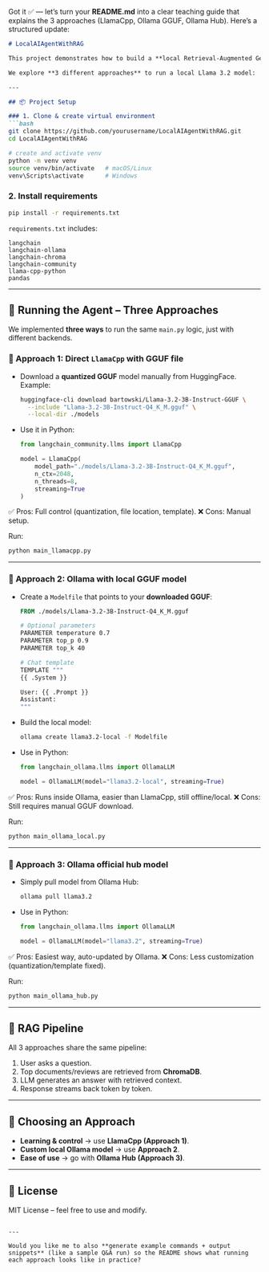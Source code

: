 Got it ✅ — let’s turn your **README.md** into a clear teaching guide that explains the 3 approaches (LlamaCpp, Ollama GGUF, Ollama Hub).
Here’s a structured update:

````markdown
# LocalAIAgentWithRAG

This project demonstrates how to build a **local Retrieval-Augmented Generation (RAG) agent** using different ways of running LLMs **entirely on your machine**.

We explore **3 different approaches** to run a local Llama 3.2 model:

---

## 📦 Project Setup

### 1. Clone & create virtual environment
```bash
git clone https://github.com/yourusername/LocalAIAgentWithRAG.git
cd LocalAIAgentWithRAG

# create and activate venv
python -m venv venv
source venv/bin/activate   # macOS/Linux
venv\Scripts\activate      # Windows
````

### 2. Install requirements

```bash
pip install -r requirements.txt
```

`requirements.txt` includes:

```
langchain
langchain-ollama
langchain-chroma
langchain-community
llama-cpp-python
pandas
```

---

## 🚀 Running the Agent – Three Approaches

We implemented **three ways** to run the same `main.py` logic, just with different backends.

### 🔹 Approach 1: Direct `LlamaCpp` with GGUF file

* Download a **quantized GGUF** model manually from HuggingFace. Example:

  ```bash
  huggingface-cli download bartowski/Llama-3.2-3B-Instruct-GGUF \
    --include "Llama-3.2-3B-Instruct-Q4_K_M.gguf" \
    --local-dir ./models
  ```
* Use it in Python:

  ```python
  from langchain_community.llms import LlamaCpp

  model = LlamaCpp(
      model_path="./models/Llama-3.2-3B-Instruct-Q4_K_M.gguf",
      n_ctx=2048,
      n_threads=8,
      streaming=True
  )
  ```

✅ Pros: Full control (quantization, file location, template).
❌ Cons: Manual setup.

Run:

```bash
python main_llamacpp.py
```

---

### 🔹 Approach 2: Ollama with local GGUF model

* Create a `Modelfile` that points to your **downloaded GGUF**:

  ```dockerfile
  FROM ./models/Llama-3.2-3B-Instruct-Q4_K_M.gguf

  # Optional parameters
  PARAMETER temperature 0.7
  PARAMETER top_p 0.9
  PARAMETER top_k 40

  # Chat template
  TEMPLATE """
  {{ .System }}

  User: {{ .Prompt }}
  Assistant:
  """
  ```
* Build the local model:

  ```bash
  ollama create llama3.2-local -f Modelfile
  ```
* Use in Python:

  ```python
  from langchain_ollama.llms import OllamaLLM

  model = OllamaLLM(model="llama3.2-local", streaming=True)
  ```

✅ Pros: Runs inside Ollama, easier than LlamaCpp, still offline/local.
❌ Cons: Still requires manual GGUF download.

Run:

```bash
python main_ollama_local.py
```

---

### 🔹 Approach 3: Ollama official hub model

* Simply pull model from Ollama Hub:

  ```bash
  ollama pull llama3.2
  ```
* Use in Python:

  ```python
  from langchain_ollama.llms import OllamaLLM

  model = OllamaLLM(model="llama3.2", streaming=True)
  ```

✅ Pros: Easiest way, auto-updated by Ollama.
❌ Cons: Less customization (quantization/template fixed).

Run:

```bash
python main_ollama_hub.py
```

---

## 🧩 RAG Pipeline

All 3 approaches share the same pipeline:

1. User asks a question.
2. Top documents/reviews are retrieved from **ChromaDB**.
3. LLM generates an answer with retrieved context.
4. Response streams back token by token.

---

## 🔑 Choosing an Approach

* **Learning & control** → use **LlamaCpp (Approach 1)**.
* **Custom local Ollama model** → use **Approach 2**.
* **Ease of use** → go with **Ollama Hub (Approach 3)**.

---

## 📜 License

MIT License – feel free to use and modify.

```

---

Would you like me to also **generate example commands + output snippets** (like a sample Q&A run) so the README shows what running each approach looks like in practice?
```
